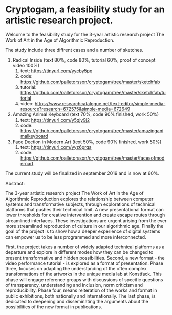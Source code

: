 # Cryptogam, a feasibility study for an artistic research project.

Welcome to the feasibility study for the 3-year artistic research project The Work of Art in the Age of Algorithmic Reproduction.

The study include three diffrent cases and a number of sketches. 
  
1. Radical Inside (text 80%, code 80%, tutorial 60%, proof of concept video 100%)
   1. text: https://tinyurl.com/yycby5pq
   2. code: https://github.com/palletorsson/cryptogam/tree/master/sketchfab
   3. tutorial: https://github.com/palletorsson/cryptogam/tree/master/sketchfab/tutorial
   4. video: https://www.researchcatalogue.net/text-editor/simple-media-resource?research=672575&simple-media=672649
2. Amazing Animal Keyboard (text 70%, code 90% finished, work 50%)
   1. text: https://tinyurl.com/y5qjy9j2
   2. code: https://github.com/palletorsson/cryptogam/tree/master/amazinganimalkeyboard
3. Face Dection in Modern Art (text 50%, code 90% finished, work 50%)
   1. text: https://tinyurl.com/yyz6prqa
   2. code: https://github.com/palletorsson/cryptogam/tree/master/facesofmodernart

The current study will be finalized in september 2019 and is now at 60%.

Abstract:

The 3-year artistic research project The Work of Art in the Age of Algorithmic Reproduction explores the relationship between computer systems and transformative subjects, through explorations of technical platforms that pushes their technical limit. A new presentational format can lower thresholds for creative intervention and create escape routes through streamlined interfaces. These investigations are urgent arising from the ever more streamlined reproduction of culture in our algorithmic age. Finally the goal of the project is to show how a deeper experience of digital systems can empower us to be less programmed and more interconnected.

First, the project takes a number of widely adapted technical platforms as a departure and explore in different modes how they can be changed to present transformative and hidden possibilities. Second, a new format - the video performance tutorial - is explored as a format of presentation. Phase three, focuses on adapting the understanding of the often complex transformations of the artworks in the unique media lab at Konstfack. This phase will engage reference groups with discussions of specific questions of transparency, understanding and inclusion, norm criticism and reproducibility. Phase four, means reiteration of the works and format in public exhibitions, both nationally and internationally. The last phase, is dedicated to deepening and disseminating the arguments about the possibilities of the new format in publications.

